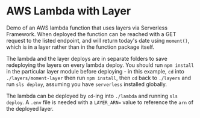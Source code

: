# AWS Lambda with Layer
Demo of an AWS lambda function that uses layers via Serverless Framework. When deployed the function can be reached with a GET request to the listed endpoint, and will return today's date using `moment()`, which is in a layer rather than in the function package itself.

The lambda and the layer deploys are in separate folders to save redeploying the layers on every lambda deploy. You should run `npm install` in the particular layer module before deploying - in this example, `cd` into `./layers/moment-layer` then run `npm install`, then `cd` back to `./layers` and run `sls deploy`, assuming you have `serverless` installed globally.

The lambda can be deployed by `cd`-ing into `./lambda` and running `sls deploy`. A `.env` file is needed with a `LAYER_ARN=` value to reference the `arn` of the deployed layer.
